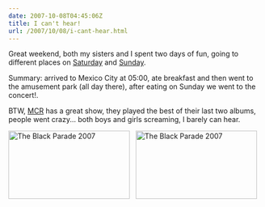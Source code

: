 ```yaml
---
date: 2007-10-08T04:45:06Z
title: I can't hear!
url: /2007/10/08/i-cant-hear.html
---
```


<p>Great weekend, both my sisters and I spent two days of fun, going to different places on <a href="http://www.sixflags.com.mx/">Saturday</a> and <a href="http://www.mychemicalromance.com">Sunday</a>.</p>
<p>Summary: arrived to Mexico City at 05:00, ate breakfast and then went to the amusement park (all day there),  after eating on Sunday we went to the concert!. </p>
<p>BTW, <a href="http://en.wikipedia.org/wiki/My_Chemical_Romance">MCR</a> has a great show, they played the best of their last two albums, people went crazy... both boys and girls screaming, I barely can hear.</p>
<p><a href="http://www.flickr.com/photos/mariocarrion/1514793838/" title="Photo Sharing"><img src="http://farm3.static.flickr.com/2174/1514793838_e11b46997d_m.jpg" width="240" height="135" alt="The Black Parade 2007" /></a>&nbsp;&nbsp;&nbsp;<a href="http://www.flickr.com/photos/mariocarrion/1514784094/" title="Photo Sharing"><img src="http://farm3.static.flickr.com/2318/1514784094_79628372a7_m.jpg" width="240" height="135" alt="The Black Parade 2007" /></a></p>
